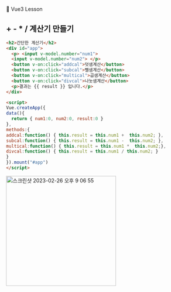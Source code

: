 :cactus: Vue3 Lesson 

## + - *  / 계산기 만들기

```html
<h2>간단한 계산기</h2>
<div id="app">
  <p> <input v-model.number="num1">
  <input v-model.number="num2"> </p>
  <button v-on:click="addcal">덧샘계산</button>
  <button v-on:click="subcal">뺄샘계산</button>
  <button v-on:click="multical">곱샘계산</button>
  <button v-on:click="divcal">나눗샘계산</button>
  <p>결과는 {{ result }} 입니다.</p>
</div>

<script>
Vue.createApp({
data(){
  return { num1:0, num2:0, result:0 }
},
methods:{
addcal:function() { this.result = this.num1 +  this.num2; },
subcal:function() { this.result = this.num1 -  this.num2; },
multical:function() { this.result = this.num1 *  this.num2;},
divcal:function() { this.result = this.num1 / this.num2; }
}
}).mount("#app")
</script>
```

<img width="300" alt="스크린샷 2023-02-26 오후 9 06 55" src="https://user-images.githubusercontent.com/48478079/221409533-31f371b1-b99a-4152-9a97-c8f699d032fe.png">
